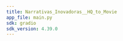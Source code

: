 ```yaml
---
title: Narrativas_Inovadoras__HQ_to_Movie
app_file: main.py
sdk: gradio
sdk_version: 4.39.0
---
```

